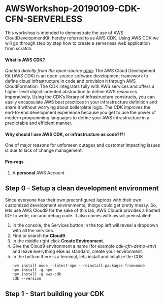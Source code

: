 # AWSWorkshop-20190109-CDK-CFN-SERVERLESS
This workshop is intended to demonstrate the use of AWS CloudDevelopmentKit, hereby referred to as AWS CDK. Using AWS CDK we will go through step by step how to create a serverless web application from scratch. 

#### What is AWS CDK?
*Quoted directly from the open-source [repo](https://github.com/awslabs/aws-cdk)*: The AWS Cloud Development Kit (AWS CDK) is an open-source software development framework to define cloud infrastructure in code and provision it through AWS CloudFormation. The CDK integrates fully with AWS services and offers a higher level object-oriented abstraction to define AWS resources imperatively. Using the CDK’s library of infrastructure constructs, you can easily encapsulate AWS best practices in your infrastructure definition and share it without worrying about boilerplate logic. The CDK improves the end-to-end development experience because you get to use the power of modern programming languages to define your AWS infrastructure in a predictable and efficient manner.

#### Why should I use AWS CDK, or infrastructure as code?!?!
One of major reasons for unforseen outages and customer impacting issues is due to lack of change management.

#### Pre-reqs
1. A **personal** AWS Account

## Step 0 - Setup a clean development environment
Since everyone has their own preconfigured laptops with their own customized development environments, things could get pretty messy. So, lets use AWS Cloud9 for the sake of this lab, AWS Cloud9 provides a hosted IDE to write, run and debug code. It also comes with awscli preinstalled!

1. In the console, the Services button in the top left will reveal a dropdown with all the services.
2. Find or search for **Cloud9**.
3. In the middle right click **Create Environment**.
4. Give the Cloud9 environment a name (for example *cdk-cfn-demo-env*) and leave everything else as standard, create your environment.
5. In the bottom there is a terminal, lets install and initalize the CDK
    ```
    nvm install node --latest-npm --reinstall-packages-from=node
    npm install -g npm
    npm install -g aws-cdk
    cdk --version
    ```
    
## Step 1 - Start building your CDK

